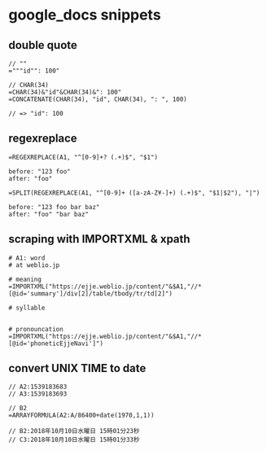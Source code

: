 # google_docs snippets

## double quote
```
// ""
="""id"": 100"

// CHAR(34)
=CHAR(34)&"id"&CHAR(34)&": 100"
=CONCATENATE(CHAR(34), "id", CHAR(34), ": ", 100)

// => "id": 100
```


## regexreplace
```
=REGEXREPLACE(A1, "^[0-9]+? (.+)$", "$1")

before: "123 foo"
after: "foo"
```

```
=SPLIT(REGEXREPLACE(A1, "^[0-9]+ ([a-zA-Z¥-]+) (.+)$", "$1|$2"), "|")

before: "123 foo bar baz"
after: "foo" "bar baz"
```


## scraping with IMPORTXML & xpath
```
# A1: word
# at weblio.jp

# meaning
=IMPORTXML("https://ejje.weblio.jp/content/"&$A1,"//*[@id='summary']/div[2]/table/tbody/tr/td[2]")

# syllable


# pronouncation
=IMPORTXML("https://ejje.weblio.jp/content/"&$A1,"//*[@id='phoneticEjjeNavi']")
```




## convert UNIX TIME to date
```
// A2:1539183683
// A3:1539183693

// B2
=ARRAYFORMULA(A2:A/86400+date(1970,1,1))

// B2:2018年10月10日水曜日 15時01分23秒
// C3:2018年10月10日水曜日 15時01分33秒
```



